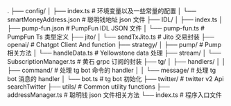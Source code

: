 .
├── config/
│ ├── index.ts # 环境变量以及一些常量的配置
│ └── smartMoneyAddress.json # 聪明钱地址 json 文件
├── IDL/
│ ├── index.ts
│ ├── pump-fun.json # PumpFun IDL JSON 文件
│ └── pump-fun.ts # PumpFun Ts 类型定义
├── jito/
│ └── sendTxJito.ts # Jito 交易封装
├── openai/ # Chatgpt Client And function
├── strategy/
│ ├── pump/ # Pump 相关方法
│ └── handleData.ts # Yellowstone data 处理
├── stream/
│ └── SubscriptionManager.ts # 黄石 grpc 订阅的封装
├── tg/
│ ├── handlers/
│ │ ├── command/ # 处理 tg bot 命令的 handler
│ │ └── message/ # 处理 tg bot 消息的 handler
│ └── bot.ts # tg bot 初始化
├── twitter/ # twitter v2 Api searchTwitter
├── utils/ # Common utility functions
├── addressManager.ts # 聪明钱 json 文件相关方法
└── index.ts # 程序入口文件
